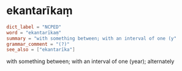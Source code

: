 # ekantarīkaṃ

``` toml
dict_label = "NCPED"
word = "ekantarīkaṃ"
summary = "with something between; with an interval of one (y"
grammar_comment = "(?)"
see_also = ["ekantarīka"]
```

with something between; with an interval of one (year); alternately

